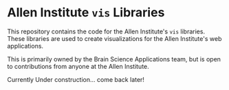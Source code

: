 # Allen Institute `vis` Libraries

This repository contains the code for the Allen Institute's `vis` libraries. These libraries are used to create visualizations for the Allen Institute's web applications.

This is primarily owned by the Brain Science Applications team, but is open to contributions from anyone at the Allen Institute.

Currently Under construction... come back later!
